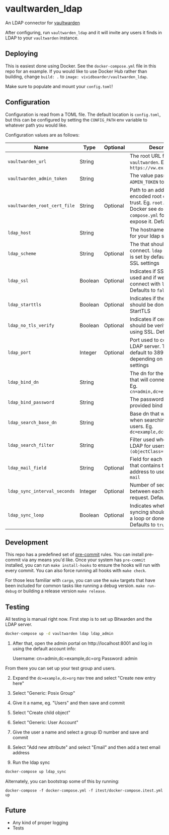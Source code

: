 # vaultwarden_ldap
An LDAP connector for [vaultwarden](https://github.com/dani-garcia/vaultwarden)

After configuring, run `vaultwarden_ldap` and it will invite any users it finds in LDAP to your `vaultwarden` instance.

## Deploying

This is easiest done using Docker. See the `docker-compose.yml` file in this repo for an example. If you would like to use Docker Hub rather than building, change `build: .` to `image: vividboarder/vaultwarden_ldap`.

Make sure to populate and mount your `config.toml`!

## Configuration

Configuration is read from a TOML file. The default location is `config.toml`, but this can be configured by setting the `CONFIG_PATH` env variable to whatever path you would like.

Configuration values are as follows:

|Name|Type|Optional|Description|
|----|----|--------|-----------|
|`vaultwarden_url`|String||The root URL for accessing `vaultwarden`. Eg: `https://vw.example.com`|
|`vaultwarden_admin_token`|String||The value passed as `ADMIN_TOKEN` to `vaultwarden`|
|`vaultwarden_root_cert_file`|String|Optional|Path to an additional der-encoded root certificate to trust. Eg. `root.cert`. If using Docker see `docker-compose.yml` for how to expose it. Defaults to `empty`|
|`ldap_host`|String||The hostname or IP address for your ldap server|
|`ldap_scheme`|String|Optional|The that should be used to connect. `ldap` or `ldaps`. This is set by default based on SSL settings|
|`ldap_ssl`|Boolean|Optional|Indicates if SSL should be used and if we should connect with `ldaps`. Defaults to `false`|
|`ldap_starttls`|Boolean|Optional|Indicates if the connection should be done using StartTLS|
|`ldap_no_tls_verify`|Boolean|Optional|Indicates if certificate should be verified when using SSL. Defaults to `true`|
|`ldap_port`|Integer|Optional|Port used to connect to the LDAP server. This will default to 389 or 636, depending on your SSL settings|
|`ldap_bind_dn`|String||The dn for the bind user that will connect to LDAP. Eg. `cn=admin,dc=example,dc=org`|
|`ldap_bind_password`|String||The password for the provided bind user.|
|`ldap_search_base_dn`|String||Base dn that will be used when searching LDAP for users. Eg. `dc=example,dc=org`|
|`ldap_search_filter`|String||Filter used when searching LDAP for users. Eg. `(&(objectClass=*)(uid=*))`|
|`ldap_mail_field`|String|Optional|Field for each user record that contains the email address to use. Defaults to `mail`|
|`ldap_sync_interval_seconds`|Integer|Optional|Number of seconds to wait between each LDAP request. Defaults to `60`|
|`ldap_sync_loop`|Boolean|Optional|Indicates whether or not syncing should be polled in a loop or done once. Defaults to `true`|

## Development

This repo has a predefined set of [pre-commit](https://pre-commit.com) rules. You can install pre-commit via any means you'd like. Once your system has `pre-commit` installed, you can run `make install-hooks` to ensure the hooks will run with every commit. You can also force running all hooks with `make check`.

For those less familiar with `cargo`, you can use the `make` targets that have been included for common tasks like running a debug version. `make run-debug` or building a release version `make release`.

## Testing

All testing is manual right now. First step is to set up Bitwarden and the LDAP server.

```bash
docker-compose up -d vaultwarden ldap ldap_admin
```

1. After that, open the admin portal on http://localhost:8001 and log in using the default account info:

    Username: cn=admin,dc=example,dc=org
    Password: admin

From there you can set up your test group and users.

2. Expand the `dc=example,dc=org` nav tree and select "Create new entry here"
3. Select "Generic: Posix Group"
4. Give it a name, eg. "Users" and then save and commit
5. Select "Create child object"
6. Select "Generic: User Account"
7. Give the user a name and select a group ID number and save and commit
8. Select "Add new attribute" and select "Email" and then add a test email address

9. Run the ldap sync

```bash
docker-compose up ldap_sync
```

Alternately, you can bootstrap some of this by running:

    docker-compose -f docker-compose.yml -f itest/docker-compose.itest.yml up

## Future

* Any kind of proper logging
* Tests

